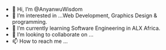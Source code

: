 - 👋 Hi, I’m @AnyanwuWisdom
- 👀 I’m interested in ...Web Development, Graphics Design & programming.
- 🌱 I’m currently learning Software Engineering in ALX Africa.
- 💞️ I’m looking to collaborate on ...
- 📫 How to reach me ...

<!---
AnyanwuWisdom/AnyanwuWisdom is a ✨ special ✨ repository because its `README.md` (this file) appears on your GitHub profile.
You can click the Preview link to take a look at your changes.
--->
